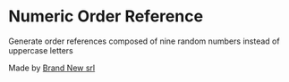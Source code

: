 # Numeric Order Reference

Generate order references composed of nine random numbers instead of uppercase letters


Made by [Brand New srl](http://brandnew.sm)
